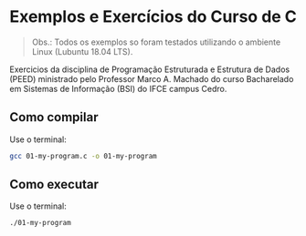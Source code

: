 # Exemplos e Exercícios do Curso de C

> Obs.: Todos os exemplos so foram testados utilizando o ambiente Linux (Lubuntu 18.04 LTS).

Exercicios da disciplina de Programação Estruturada e Estrutura de Dados (PEED) ministrado pelo Professor Marco A. Machado do curso Bacharelado em Sistemas de Informação (BSI) do IFCE campus Cedro.

## Como compilar

Use o terminal:
```bash
gcc 01-my-program.c -o 01-my-program
```

## Como executar

Use o terminal:
```bash
./01-my-program
```

